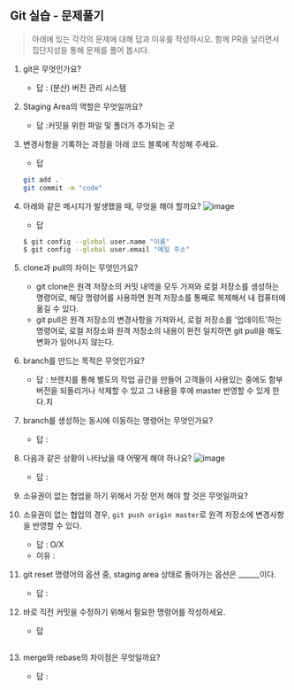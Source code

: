 ## Git 실습 - 문제풀기
> 아래에 있는 각각의 문제에 대해 답과 이유를 작성하시오.
> 함께 PR을 날리면서 집단지성을 통해 문제를 풀어 봅시다.

1. git은 무엇인가요?   
   - 답 : (분산) 버전 관리 시스템
  
2. Staging Area의 역할은 무엇일까요?
   - 답 :커밋을 위한 파일 및 폴더가 추가되는 곳  

3. 변경사항을 기록하는 과정을 아래 코드 블록에 작성해 주세요.
   - 답
   ```bash
   git add .
   git commit -m "code"
   ```

4. 아래와 같은 메시지가 발생했을 때, 무엇을 해야 할까요?
![image](https://user-images.githubusercontent.com/98133984/181182281-4d01a374-62fe-4957-9a07-1efc005e35d3.png)
   - 답
   ```bash
   $ git config --global user.name "이름"
   $ git config --global user.email "메일 주소"  

   ```
5. clone과 pull의 차이는 무엇인가요?
   - git clone은 원격 저장소의 커밋 내역을 모두 가져와 로컬 저장소를 생성하는 명령어로, 해당 명령어를 사용하면 원격 저장소를 통째로 복제해서 내 컴퓨터에 옮길 수 있다.
   - git pull은 원격 저장소의 변경사항을 가져와서, 로컬 저장소를 '업데이트'하는 명령어로, 로컬 저장소와 원격 저장소의 내용이 완전 일치하면 git pull을 해도 변화가 일어나지 않는다.
   
6. branch를 만드는 목적은 무엇인가요?
    - 답 : 브렌치를 통해 별도의 작업 공간을 만들어 고객들이 사용있는 중에도 함부 버전을 되돌리거나 삭제할 수 있고 그 내용을 후에 master 반영할 수 있게 한다.치

7. branch를 생성하는 동시에 이동하는 명령어는 무엇인가요?
    - 답 : 

8. 다음과 같은 상황이 나타났을 때 어떻게 해야 하나요?
   ![image](https://user-images.githubusercontent.com/98133984/181183354-df42d325-b839-48e1-a4c6-667c20b33d5c.png)
    - 답 : 

9.  소유권이 없는 협업을 하기 위해서 가장 먼저 해야 할 것은 무엇일까요?
10. 소유권이 없는 협업의 경우, `git push origin master`로 원격 저장소에 변경사항을 반영할 수 있다.
    - 답 : O/X
    - 이유 :
 
11. git reset 명령어의 옵션 중, staging area 상태로 돌아가는 옵션은 ______이다.
    - 답 : 

12. 바로 직전 커밋을 수정하기 위해서 필요한 명령어를 작성하세요.
    - 답
    ```
    ```

13. merge와 rebase의 차이점은 무엇일까요? 
     - 답 : 
